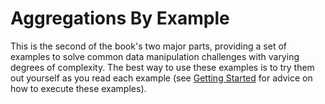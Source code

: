# Aggregations By Example

This is the second of the book's two major parts, providing a set of examples to solve common data manipulation challenges with varying degrees of complexity. The best way to use these examples is to try them out yourself as you read each example (see [Getting Started](../guides/getting-started.md) for advice on how to execute these examples).

